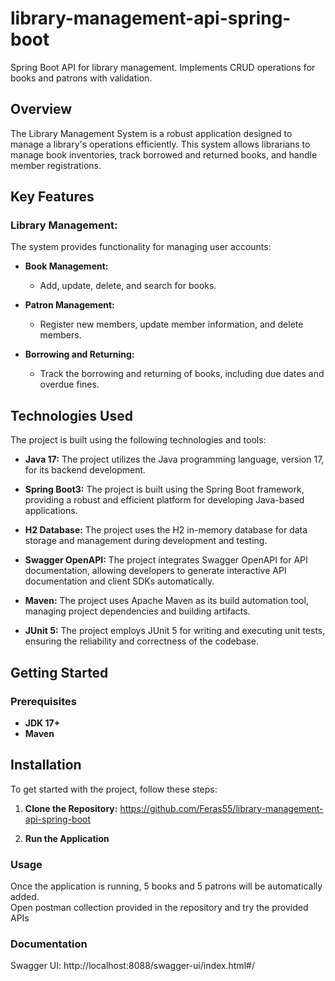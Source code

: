 # library-management-api-spring-boot
Spring Boot API for library management. Implements CRUD operations for books and patrons with validation.
## Overview

The Library Management System is a robust application designed to manage a library's operations efficiently. This system allows librarians to manage book inventories, track borrowed and returned books, and handle member registrations.

## Key Features

### Library Management:

The system provides functionality for managing user accounts:

- **Book Management:**
    - Add, update, delete, and search for books.

- **Patron Management:**
    - Register new members, update member information, and delete members.

- **Borrowing and Returning:**
    - Track the borrowing and returning of books, including due dates and overdue fines.


## Technologies Used

The project is built using the following technologies and tools:

- **Java 17:** The project utilizes the Java programming language, version 17, for its backend development.

- **Spring Boot3:** The project is built using the Spring Boot framework, providing a robust and efficient platform for developing Java-based applications.

- **H2 Database:** The project uses the H2 in-memory database for data storage and management during development and testing.

- **Swagger OpenAPI:** The project integrates Swagger OpenAPI for API documentation, allowing developers to generate interactive API documentation and client SDKs automatically.

- **Maven:** The project uses Apache Maven as its build automation tool, managing project dependencies and building artifacts.

- **JUnit 5:** The project employs JUnit 5 for writing and executing unit tests, ensuring the reliability and correctness of the codebase.

## Getting Started

### Prerequisites

- **JDK 17+**
- **Maven**


## Installation

To get started with the project, follow these steps:

1. **Clone the Repository:**
   https://github.com/Feras55/library-management-api-spring-boot

2.  **Run the Application**

### Usage

Once the application is running, 5 books and 5 patrons will be automatically added.<br>
Open postman collection provided in the repository and try the provided APIs


### Documentation

Swagger UI: http://localhost:8088/swagger-ui/index.html#/

